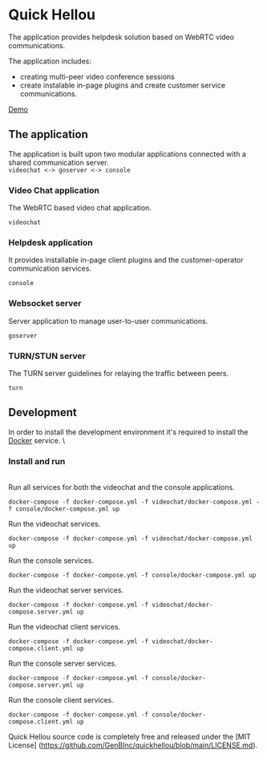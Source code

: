 # Quick Hellou

The application provides helpdesk solution based on WebRTC video communications.

The application includes:
* creating multi-peer video conference sessions
* create instalable in-page plugins and create customer service communications.

[Demo](https://www.quickhellou.com)
 
## The application

The application is built upon two modular applications connected with a shared communication server.  
``
videochat <-> goserver <-> console
``
### Video Chat application

The WebRTC based video chat application.

```
videochat
```

### Helpdesk application

It provides installable in-page client plugins and the customer-operator communication services.
```
console
```

### Websocket server

Server application to manage user-to-user communications.
```
goserver
```

### TURN/STUN server

The TURN server guidelines for relaying the traffic between peers.
```
turn
```


## Development

In order to install the development environment it's required to install the [Docker](https://www.docker.com/) service. 
\
### Install and run
\
Run all services for both the videochat and the console applications.
```
docker-compose -f docker-compose.yml -f videochat/docker-compose.yml -f console/docker-compose.yml up
```

Run the videochat services.
```
docker-compose -f docker-compose.yml -f videochat/docker-compose.yml up
```

Run the console services.
```
docker-compose -f docker-compose.yml -f console/docker-compose.yml up
```

Run the videochat server services.
```
docker-compose -f docker-compose.yml -f videochat/docker-compose.server.yml up
```

Run the videochat client services.
```
docker-compose -f docker-compose.yml -f videochat/docker-compose.client.yml up
```

Run the console server services.
```
docker-compose -f docker-compose.yml -f console/docker-compose.server.yml up
```

Run the console client services.
```
docker-compose -f docker-compose.yml -f console/docker-compose.client.yml up
```



Quick Hellou source code is completely free and released under the [MIT License] (https://github.com/GenBInc/quickhellou/blob/main/LICENSE.md).